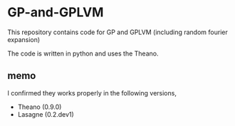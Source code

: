 # GP-and-GPLVM

This repository contains code for GP and GPLVM (including random fourier expansion)

The code is written in python and uses the Theano.

## memo
I confirmed they works properly in the following versions,
* Theano (0.9.0)
* Lasagne (0.2.dev1)
